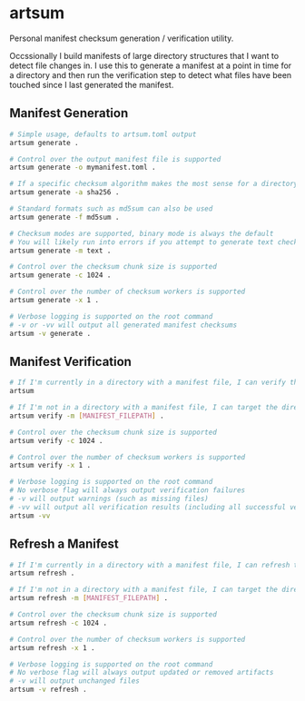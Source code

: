 # artsum

Personal manifest checksum generation / verification utility.

Occssionally I build manifests of large directory structures that I want to detect file changes in.
I use this to generate a manifest at a point in time for a directory and then run the verification step to detect what files have been touched since I last generated the manifest.

## Manifest Generation

```bash
# Simple usage, defaults to artsum.toml output
artsum generate .

# Control over the output manifest file is supported
artsum generate -o mymanifest.toml .

# If a specific checksum algorithm makes the most sense for a directory, I can specify the algorithm
artsum generate -a sha256 .

# Standard formats such as md5sum can also be used
artsum generate -f md5sum .

# Checksum modes are supported, binary mode is always the default
# You will likely run into errors if you attempt to generate text checksums in directories that contain files not using only UTF-8
artsum generate -m text .

# Control over the checksum chunk size is supported
artsum generate -c 1024 .

# Control over the number of checksum workers is supported
artsum generate -x 1 .

# Verbose logging is supported on the root command
# -v or -vv will output all generated manifest checksums
artsum -v generate .
```

## Manifest Verification

```bash
# If I'm currently in a directory with a manifest file, I can verify the manifest
artsum

# If I'm not in a directory with a manifest file, I can target the directory with the manifest
artsum verify -m [MANIFEST_FILEPATH] .

# Control over the checksum chunk size is supported
artsum verify -c 1024 .

# Control over the number of checksum workers is supported
artsum verify -x 1 .

# Verbose logging is supported on the root command
# No verbose flag will always output verification failures
# -v will output warnings (such as missing files)
# -vv will output all verification results (including all successful verifications)
artsum -vv
```

## Refresh a Manifest

```bash
# If I'm currently in a directory with a manifest file, I can refresh the manifest's checksums
artsum refresh .

# If I'm not in a directory with a manifest file, I can target the directory with the manifest
artsum refresh -m [MANIFEST_FILEPATH] .

# Control over the checksum chunk size is supported
artsum refresh -c 1024 .

# Control over the number of checksum workers is supported
artsum refresh -x 1 .

# Verbose logging is supported on the root command
# No verbose flag will always output updated or removed artifacts
# -v will output unchanged files
artsum -v refresh .
```
